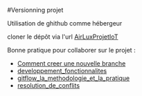 #Versionning projet

Utilisation de ghithub comme hébergeur 

cloner le dépôt  via l'url [AirLuxProjetIoT](https://github.com/gardaistheo/AirLuxProjetIoT)

Bonne pratique pour collaborer sur le projet :
- [Comment creer une nouvelle branche](documentation/Comment_creer_une_nouvelle_branche.md)
- [developpement_fonctionnalites](documentation//developpement_fonctionnalites.md)
- [gitflow_la_methodologie_et_la_pratique](documentation/gitflow_la_methodologie_et_la_pratique)
- [resolution_de_conflits](documentation/resolution_de_conflits.md)
	
